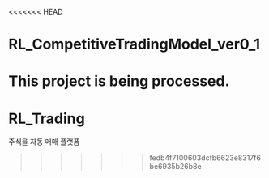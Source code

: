 <<<<<<< HEAD
# RL_CompetitiveTradingModel_ver0_1
This project is being processed.
=======
# RL_Trading
주식을 자동 매매 플랫폼
>>>>>>> fedb4f7100603dcfb6623e8317f6be6935b26b8e
